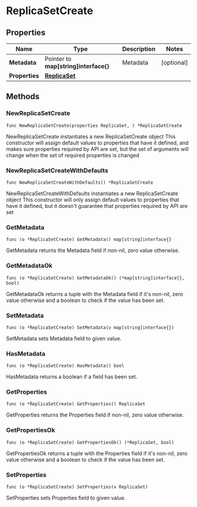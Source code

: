 # ReplicaSetCreate

## Properties

|Name | Type | Description | Notes|
|------------ | ------------- | ------------- | -------------|
|**Metadata** | Pointer to **map[string]interface{}** | Metadata | [optional] |
|**Properties** | [**ReplicaSet**](ReplicaSet.md) |  | |

## Methods

### NewReplicaSetCreate

`func NewReplicaSetCreate(properties ReplicaSet, ) *ReplicaSetCreate`

NewReplicaSetCreate instantiates a new ReplicaSetCreate object
This constructor will assign default values to properties that have it defined,
and makes sure properties required by API are set, but the set of arguments
will change when the set of required properties is changed

### NewReplicaSetCreateWithDefaults

`func NewReplicaSetCreateWithDefaults() *ReplicaSetCreate`

NewReplicaSetCreateWithDefaults instantiates a new ReplicaSetCreate object
This constructor will only assign default values to properties that have it defined,
but it doesn't guarantee that properties required by API are set

### GetMetadata

`func (o *ReplicaSetCreate) GetMetadata() map[string]interface{}`

GetMetadata returns the Metadata field if non-nil, zero value otherwise.

### GetMetadataOk

`func (o *ReplicaSetCreate) GetMetadataOk() (*map[string]interface{}, bool)`

GetMetadataOk returns a tuple with the Metadata field if it's non-nil, zero value otherwise
and a boolean to check if the value has been set.

### SetMetadata

`func (o *ReplicaSetCreate) SetMetadata(v map[string]interface{})`

SetMetadata sets Metadata field to given value.

### HasMetadata

`func (o *ReplicaSetCreate) HasMetadata() bool`

HasMetadata returns a boolean if a field has been set.

### GetProperties

`func (o *ReplicaSetCreate) GetProperties() ReplicaSet`

GetProperties returns the Properties field if non-nil, zero value otherwise.

### GetPropertiesOk

`func (o *ReplicaSetCreate) GetPropertiesOk() (*ReplicaSet, bool)`

GetPropertiesOk returns a tuple with the Properties field if it's non-nil, zero value otherwise
and a boolean to check if the value has been set.

### SetProperties

`func (o *ReplicaSetCreate) SetProperties(v ReplicaSet)`

SetProperties sets Properties field to given value.



